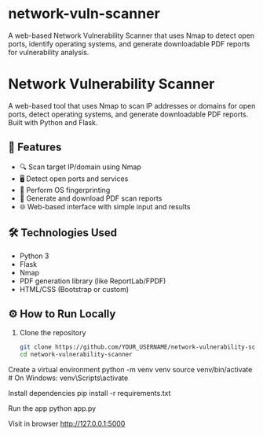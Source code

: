 # network-vuln-scanner
A web-based Network Vulnerability Scanner that uses Nmap to detect open ports, identify operating systems, and generate downloadable PDF reports for vulnerability analysis.
# Network Vulnerability Scanner

A web-based tool that uses Nmap to scan IP addresses or domains for open ports, detect operating systems, and generate downloadable PDF reports. Built with Python and Flask.

## 🚀 Features

- 🔍 Scan target IP/domain using Nmap
- 🖥️ Detect open ports and services
- 🧠 Perform OS fingerprinting
- 📄 Generate and download PDF scan reports
- 🌐 Web-based interface with simple input and results

## 🛠️ Technologies Used

- Python 3
- Flask
- Nmap
- PDF generation library (like ReportLab/FPDF)
- HTML/CSS (Bootstrap or custom)



## ⚙️ How to Run Locally

1. Clone the repository
   ```bash
   git clone https://github.com/YOUR_USERNAME/network-vulnerability-scanner.git
   cd network-vulnerability-scanner

Create a virtual environment
  python -m venv venv
  source venv/bin/activate    # On Windows: venv\Scripts\activate

Install dependencies
  pip install -r requirements.txt

Run the app
  python app.py

Visit in browser
  http://127.0.0.1:5000
